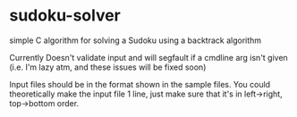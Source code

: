 # sudoku-solver
simple C algorithm for solving a Sudoku using a backtrack algorithm

Currently Doesn't validate input and will segfault if a cmdline arg isn't given (i.e. I'm lazy atm, and these issues will be fixed soon)

Input files should be in the format shown in the sample files. You could theoretically make the input file 1 line, just make sure that
it's in left->right, top->bottom order.
